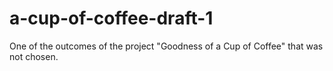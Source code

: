 # a-cup-of-coffee-draft-1
One of the outcomes of the project "Goodness of a Cup of Coffee" that was not chosen.
